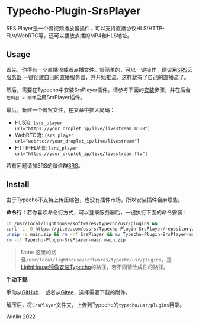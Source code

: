 # Typecho-Plugin-SrsPlayer

SRS Player是一个音视频播放器插件，可以支持直播协议HLS/HTTP-FLV/WebRTC等，还可以播放点播的MP4和HLS地址。

## Usage

首先，你得有一个直播流或者点播文件。很简单的，可以一键操作，建议用[SRS云服务器](https://ossrs.net/lts/blog/2022/04/09/SRS-Cloud-Tutorial)
一键创建自己的直播服务器，并开始推流，这样就有了自己的直播流了。

然后，需要在Typecho中安装SrsPlayer插件，请参考下面的[安装](#install)步骤，并在后台`控制台 > 插件`启用SrsPlayer插件。

最后，新建一个博客文件，在文章中插入简码：

* HLS流: `[srs_player url="https://your_droplet_ip/live/livestream.m3u8"]`
* WebRTC流: `[srs_player url="webrtc://your_droplet_ip/live/livestream"]`
* HTTP-FLV流: `[srs_player url="https://your_droplet_ip/live/livestream.flv"]`

若有问题请加SRS的微信群[SRS](https://github.com/ossrs/srs)。

## Install

由于Typecho不支持上传压缩包，也没有插件市场，所以安装插件会麻烦些。

**命令行**：若你喜欢命令行方式，可以登录服务器后，一键执行下面的命令安装：

```bash
cd /usr/local/lighthouse/softwares/typecho/usr/plugins &&
curl -L -O https://gitee.com/ossrs/Typecho-Plugin-SrsPlayer/repository/archive/main.zip &&
unzip -q main.zip && rm -rf SrsPlayer && mv Typecho-Plugin-SrsPlayer-main/SrsPlayer .  &&
rm -rf Typecho-Plugin-SrsPlayer-main main.zip
```

> Note: 这里的路径`/usr/local/lighthouse/softwares/typecho/usr/plugins`，是[LightHouse镜像安装Typecho](https://cloud.tencent.com/document/product/1207/52701)的路径，若不同请改成你的路径。

**手动下载**: 

手动从[GitHub](https://github.com/ossrs/Typecho-Plugin-SrsPlayer/releases/latest/download/SrsPlayer.zip)，
或者从[Gitee](https://gitee.com/ossrs/Typecho-Plugin-SrsPlayer/tags)，选择需要下载的附件。

解压后，将`SrsPlayer`文件夹，上传到Typecho的`typecho/usr/plugins`目录。

Winlin 2022

